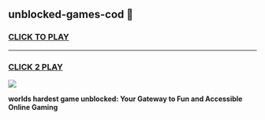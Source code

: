 
## unblocked-games-cod 👋
<h3>
<a href="https://premium.freeplayer.one?title=unblocked-games-cod&ref=14F">CLICK TO PLAY</a></h3>
<hr>

<h3>
<a href="https://premium.freeplayer.one?title=unblocked-games-cod&ref=14F">CLICK 2 PLAY</a>
  
</h3>

<a href="https://premium.freeplayer.one?title=unblocked-games-cod&ref=12F/"><img src="https://clearcache.store/games.png"></a>


**worlds hardest game unblocked: Your Gateway to Fun and Accessible Online Gaming**
